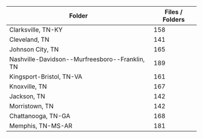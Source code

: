 | Folder                                         |   Files / Folders |
|------------------------------------------------|-------------------|
| Clarksville, TN-KY                             |               158 |
| Cleveland, TN                                  |               141 |
| Johnson City, TN                               |               165 |
| Nashville-Davidson--Murfreesboro--Franklin, TN |               189 |
| Kingsport-Bristol, TN-VA                       |               161 |
| Knoxville, TN                                  |               167 |
| Jackson, TN                                    |               142 |
| Morristown, TN                                 |               142 |
| Chattanooga, TN-GA                             |               168 |
| Memphis, TN-MS-AR                              |               181 |